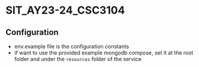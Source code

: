 # SIT_AY23-24_CSC3104

## Configuration
- env.example file is the configuration constants
- if want to use the provided example mongodb compose, set it at the root folder and under the `resources` folder of the service